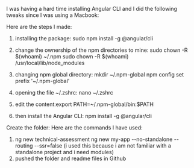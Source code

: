 I was having a hard time installing Angular CLI and I did the following tweaks since I was using a Macbook:

Here are the steps I made:

1. installing the package:
   sudo npm install -g @angular/cli

2. change the ownership of the npm directories to mine:
   sudo chown -R $(whoami) ~/.npm
   sudo chown -R $(whoami) /usr/local/lib/node_modules

3. changing npm global directory:
   mkdir ~/.npm-global
   npm config set prefix '~/.npm-global'

4. opening the file ~/.zshrc:
   nano ~/.zshrc

5. edit the content:export PATH=~/.npm-global/bin:$PATH

6. then install the Angular CLI:
   npm install -g @angular/cli

Create the folder:
Here are the commands I have used:

1. ng new technical-assessment ng new my-app --no-standalone --routing --ssr=false (i used this because i am not familiar with a standalone project and i need modules)
2. pushed the folder and readme files in Github
